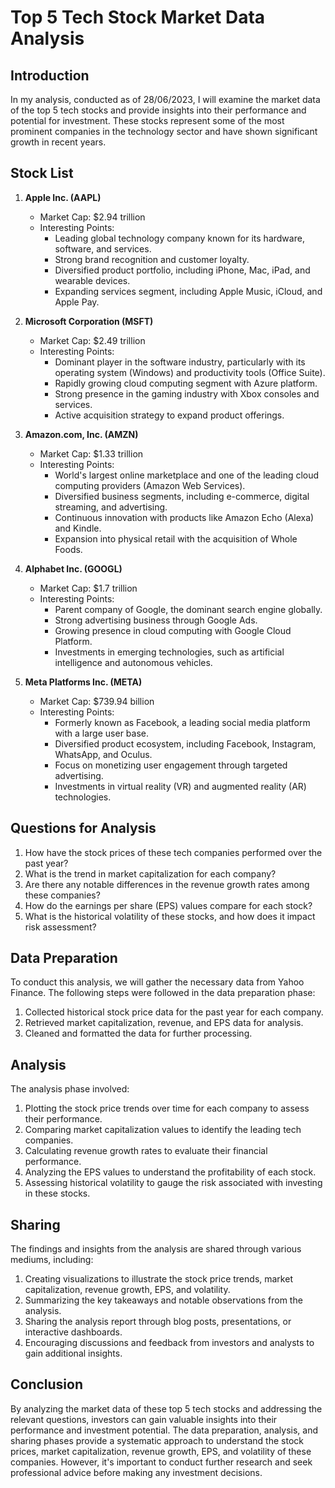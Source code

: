 # Top 5 Tech Stock Market Data Analysis

## Introduction
In my analysis, conducted as of 28/06/2023, I will examine the market data of the top 5 tech stocks and provide insights into their performance and potential for investment. These stocks represent some of the most prominent companies in the technology sector and have shown significant growth in recent years.

## Stock List

1. **Apple Inc. (AAPL)**
   - Market Cap: $2.94 trillion
   - Interesting Points:
     - Leading global technology company known for its hardware, software, and services.
     - Strong brand recognition and customer loyalty.
     - Diversified product portfolio, including iPhone, Mac, iPad, and wearable devices.
     - Expanding services segment, including Apple Music, iCloud, and Apple Pay.

2. **Microsoft Corporation (MSFT)**
   - Market Cap: $2.49 trillion
   - Interesting Points:
     - Dominant player in the software industry, particularly with its operating system (Windows) and productivity tools (Office Suite).
     - Rapidly growing cloud computing segment with Azure platform.
     - Strong presence in the gaming industry with Xbox consoles and services.
     - Active acquisition strategy to expand product offerings.

3. **Amazon.com, Inc. (AMZN)**
   - Market Cap: $1.33 trillion
   - Interesting Points:
     - World's largest online marketplace and one of the leading cloud computing providers (Amazon Web Services).
     - Diversified business segments, including e-commerce, digital streaming, and advertising.
     - Continuous innovation with products like Amazon Echo (Alexa) and Kindle.
     - Expansion into physical retail with the acquisition of Whole Foods.

4. **Alphabet Inc. (GOOGL)**
   - Market Cap: $1.7 trillion
   - Interesting Points:
     - Parent company of Google, the dominant search engine globally.
     - Strong advertising business through Google Ads.
     - Growing presence in cloud computing with Google Cloud Platform.
     - Investments in emerging technologies, such as artificial intelligence and autonomous vehicles.

5. **Meta Platforms Inc. (META)**
   - Market Cap: $739.94 billion
   - Interesting Points:
     - Formerly known as Facebook, a leading social media platform with a large user base.
     - Diversified product ecosystem, including Facebook, Instagram, WhatsApp, and Oculus.
     - Focus on monetizing user engagement through targeted advertising.
     - Investments in virtual reality (VR) and augmented reality (AR) technologies.

## Questions for Analysis

1. How have the stock prices of these tech companies performed over the past year?
2. What is the trend in market capitalization for each company?
3. Are there any notable differences in the revenue growth rates among these companies?
4. How do the earnings per share (EPS) values compare for each stock?
5. What is the historical volatility of these stocks, and how does it impact risk assessment?

## Data Preparation

To conduct this analysis, we will gather the necessary data from Yahoo Finance. The following steps were followed in the data preparation phase:
1. Collected historical stock price data for the past year for each company.
2. Retrieved market capitalization, revenue, and EPS data for analysis.
3. Cleaned and formatted the data for further processing.

## Analysis

The analysis phase involved:
1. Plotting the stock price trends over time for each company to assess their performance.
2. Comparing market capitalization values to identify the leading tech companies.
3. Calculating revenue growth rates to evaluate their financial performance.
4. Analyzing the EPS values to understand the profitability of each stock.
5. Assessing historical volatility to gauge the risk associated with investing in these stocks.

## Sharing

The findings and insights from the analysis are shared through various mediums, including:
1. Creating visualizations to illustrate the stock price trends, market capitalization, revenue growth, EPS, and volatility.
2. Summarizing the key takeaways and notable observations from the analysis.
3. Sharing the analysis report through blog posts, presentations, or interactive dashboards.
4. Encouraging discussions and feedback from investors and analysts to gain additional insights.

## Conclusion
By analyzing the market data of these top 5 tech stocks and addressing the relevant questions, investors can gain valuable insights into their performance and investment potential. The data preparation, analysis, and sharing phases provide a systematic approach to understand the stock prices, market capitalization, revenue growth, EPS, and volatility of these companies. However, it's important to conduct further research and seek professional advice before making any investment decisions.


